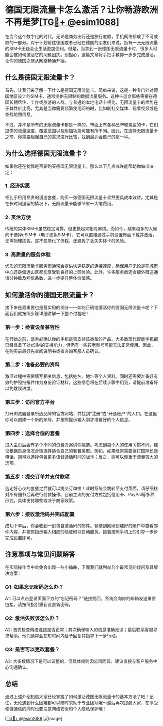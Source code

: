 # 德国无限流量卡怎么激活？让你畅游欧洲不再是梦[[TG💪+ @esim1088](https://t.me/s/esim1088)]

在当今这个数字化的时代，无论是商务出行还是旅行度假，手机网络都成了不可或缺的一部分。对于计划前往德国或者已经在德国的朋友们来说，拥有一张无限流量的SIM卡无疑会让生活更加便利。但是，当拿到一张德国无限流量卡时，很多人可能会被如何激活它的问题困扰。别担心，这篇文章将手把手教你一步步完成激活，让你的德国之旅从网络畅通开始。

## 什么是德国无限流量卡？

首先，让我们来了解一下什么是德国无限流量卡。简单来说，这是一种专门针对德国地区设计的SIM卡，通常提供无限制的数据流量服务。这种卡适合那些需要在德国长期居住、工作或旅游的人群。与普通的本地电话卡相比，无限流量卡的优势在于其性价比高，尤其是当你需要频繁使用网络时，比如刷社交媒体、观看视频或是查找地图信息。

不过，并不是所有的无限流量卡都是一样的。市面上有各种品牌和类型的卡，它们提供的流量速度、覆盖范围以及附加功能可能有所不同。因此，在选择无限流量卡之前，你需要根据自己的需求进行比较，找到最适合自己的那一种。

## 为什么选择德国无限流量卡？

如果你还在犹豫是否要购买德国无限流量卡，那么以下几点或许能帮助你做出决定：

### 1. **经济实惠**

相比于租用昂贵的漫游套餐，购买一张德国无限流量卡显然更具成本效益。尤其是在长时间逗留的情况下，无限流量卡能够节省一大笔费用。

### 2. **灵活方便**

传统的实体SIM卡虽然稳定可靠，但更换起来相对麻烦。而如今，越来越多的人倾向于选择eSIM卡（电子虚拟SIM卡），它可以直接通过手机设置界面下载并激活，无需物理插拔。这不仅简化了流程，还避免了丢失实体卡的风险。

### 3. **高质量的服务体验**

优质的无限流量卡服务商通常会提供快速稳定的连接速度，确保用户无论是在城市中心还是偏远山区都能享受到良好的上网体验。此外，许多服务商还会额外赠送通话分钟数及短信条数，进一步提升整体价值感。

## 如何激活你的德国无限流量卡？

接下来是最重要也是最实用的部分——如何正确地激活你的德国无限流量卡呢？下面我们就按照步骤详细讲解一下整个过程吧！

### 第一步：检查设备兼容性

在开始之前，请务必确认你的手机是否支持该类型的产品。大多数现代智能手机都已经具备了对eSIM的支持能力，但仍有一些较老型号可能无法正常使用。因此，在购买前最好先查阅说明书或者咨询客服人员确认。

### 第二步：准备必要的资料

激活过程中需要填写相关信息，包括姓名、地址等个人资料。同时还需要准备好有效的护照扫描件作为身份验证材料。这些信息将在后续步骤中用到，请提前准备好以免耽误进度。

### 第三步：访问官方平台

打开浏览器登录所选品牌的官方网站，并找到“注册”或“开通账户”的入口。在这里你可以创建一个新的账号，并按照提示输入刚才准备好的个人信息。

### 第四步：选择合适的套餐

进入主页后会有多个不同的资费方案供你挑选。考虑到每个人的使用习惯不同，建议根据自身情况合理选择适合自己的套餐类型。例如，如果经常需要拨打国际长途电话，则可以选择包含更多语音通话时间的版本；反之，则可以侧重于流量较大的选项。

### 第五步：提交订单并支付款项

选定好心仪的套餐之后就可以提交订单啦！此时系统会跳转至支付页面，请仔细核对所有细节后再进行付款操作。目前主流的支付方式包括信用卡、PayPal等多种形式，具体支持哪些取决于商家政策。

### 第六步：接收激活码并完成配置

成功下单后，你会收到一封包含激活码的邮件。登录到刚刚创建好的账户中查看邮件内容，并按照指示输入相应的验证码以启动服务。接着按照手机上的引导一步步完成设置即可。

## 注意事项与常见问题解答

在实际操作当中难免会出现一些小插曲，下面我们就列举几个最常见的疑问及其解决方案：

### Q1: 如果忘记密码怎么办？
A1: 可以点击登录页面下方的“忘记密码？”链接找回。系统会向你的邮箱发送重置链接，请按照指引重新设置新密码。

### Q2: 激活失败该怎么办？
A2: 首先检查网络连接是否正常；其次确保输入的信息准确无误；最后联系客服寻求帮助。他们通常会在短时间内给予回复并指导下一步行动。

### Q3: 是否可以更改套餐？
A3: 大多数情况下是可以调整的，但具体规则因公司而异。建议直接与客户服务中心沟通确认。

## 总结

通过上述介绍相信大家已经掌握了如何激活德国无限流量卡的基本方法了吧！记住，无论遇到什么困难都可以随时求助于专业团队哦～最后再次提醒大家，在享受便捷通信的同时也要注意网络安全和个人隐私保护哦！

[[TG💪+ @esim1088](https://t.me/s/esim1088) ![Image](https://i.postimg.cc/4NQfJmqS/Snipaste-2025-05-13-00-14-12.png)]